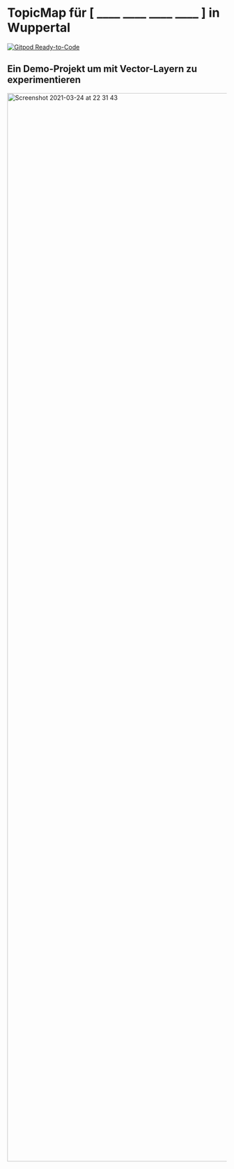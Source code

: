 # TopicMap für [ ____ ____ ____ ____ ] in Wuppertal

[![Gitpod Ready-to-Code](https://img.shields.io/badge/Gitpod-ready--to--code-blue?logo=gitpod)](https://gitpod.io/#https://github.com/topicmaps-wuppertal/vector-playground)

## Ein Demo-Projekt um mit Vector-Layern zu experimentieren

<img width="2448" alt="Screenshot 2021-03-24 at 22 31 43" src="https://user-images.githubusercontent.com/837211/112386120-c7611480-8cf0-11eb-8e90-0c085b5d3846.png">
